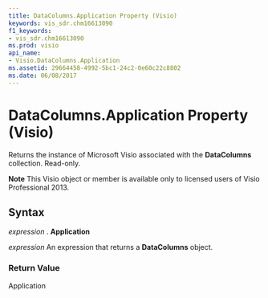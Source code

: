 ```yaml
---
title: DataColumns.Application Property (Visio)
keywords: vis_sdr.chm16613090
f1_keywords:
- vis_sdr.chm16613090
ms.prod: visio
api_name:
- Visio.DataColumns.Application
ms.assetid: 29664458-4992-5bc1-24c2-0e60c22c8802
ms.date: 06/08/2017
---
```



# DataColumns.Application Property (Visio)

Returns the instance of Microsoft Visio associated with the  **DataColumns** collection. Read-only.


 **Note**  This Visio object or member is available only to licensed users of Visio Professional 2013.


## Syntax

 _expression_ . **Application**

 _expression_ An expression that returns a **DataColumns** object.


### Return Value

Application



